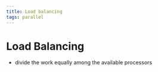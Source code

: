 ```yaml
---
title: Load balancing
tags: parallel 
---
```


# Load Balancing
- divide the work equally among the available processors














































